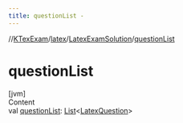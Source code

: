 ```yaml
---
title: questionList -
---
```

//[KTexExam](../../index.md)/[latex](../index.md)/[LatexExamSolution](index.md)/[questionList](question-list.md)



# questionList  
[jvm]  
Content  
val [questionList](question-list.md): [List](https://kotlinlang.org/api/latest/jvm/stdlib/kotlin.collections/-list/index.html)<[LatexQuestion](../-latex-question/index.md)>  



